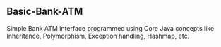## Basic-Bank-ATM
Simple Bank ATM interface programmed using Core Java concepts like Inheritance, Polymorphism, Exception handling, Hashmap, etc.
